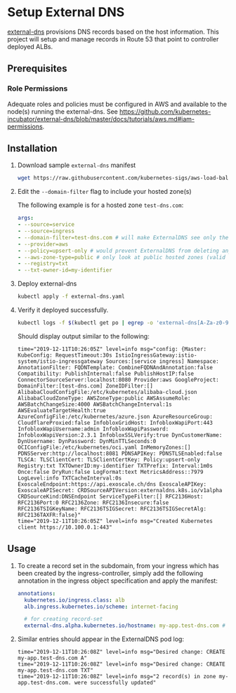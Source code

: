 # Setup External DNS
[external-dns](https://github.com/kubernetes-incubator/external-dns) provisions DNS records based on the host information. This project will setup and manage records in Route 53 that point to controller deployed ALBs.

## Prerequisites
### Role Permissions
Adequate roles and policies must be configured in AWS and available to the node(s) running the external-dns. See https://github.com/kubernetes-incubator/external-dns/blob/master/docs/tutorials/aws.md#iam-permissions.

## Installation
1. Download sample `external-dns` manifest

    ```bash
    wget https://raw.githubusercontent.com/kubernetes-sigs/aws-load-balancer-controller/v2.4.5/docs/examples/external-dns.yaml
    ```

2. Edit the `--domain-filter` flag to include your hosted zone(s)

    The following example is for a hosted zone `test-dns.com`:

    ```yaml
    args:
    - --source=service
    - --source=ingress
    - --domain-filter=test-dns.com # will make ExternalDNS see only the hosted zones matching provided domain, omit to process all available hosted zones
    - --provider=aws
    - --policy=upsert-only # would prevent ExternalDNS from deleting any records, omit to enable full synchronization
    - --aws-zone-type=public # only look at public hosted zones (valid values are public, private or no value for both)
    - --registry=txt
    - --txt-owner-id=my-identifier
    ```

3. Deploy external-dns

    ```bash
    kubectl apply -f external-dns.yaml
    ```

4. Verify it deployed successfully.

    ```bash
    kubectl logs -f $(kubectl get po | egrep -o 'external-dns[A-Za-z0-9-]+')
    ```

    Should display output similar to the following:
    ```
    time="2019-12-11T10:26:05Z" level=info msg="config: {Master: KubeConfig: RequestTimeout:30s IstioIngressGateway:istio-system/istio-ingressgateway Sources:[service ingress] Namespace: AnnotationFilter: FQDNTemplate: CombineFQDNAndAnnotation:false Compatibility: PublishInternal:false PublishHostIP:false ConnectorSourceServer:localhost:8080 Provider:aws GoogleProject: DomainFilter:[test-dns.com] ZoneIDFilter:[] AlibabaCloudConfigFile:/etc/kubernetes/alibaba-cloud.json AlibabaCloudZoneType: AWSZoneType:public AWSAssumeRole: AWSBatchChangeSize:4000 AWSBatchChangeInterval:1s AWSEvaluateTargetHealth:true AzureConfigFile:/etc/kubernetes/azure.json AzureResourceGroup: CloudflareProxied:false InfobloxGridHost: InfobloxWapiPort:443 InfobloxWapiUsername:admin InfobloxWapiPassword: InfobloxWapiVersion:2.3.1 InfobloxSSLVerify:true DynCustomerName: DynUsername: DynPassword: DynMinTTLSeconds:0 OCIConfigFile:/etc/kubernetes/oci.yaml InMemoryZones:[] PDNSServer:http://localhost:8081 PDNSAPIKey: PDNSTLSEnabled:false TLSCA: TLSClientCert: TLSClientCertKey: Policy:upsert-only Registry:txt TXTOwnerID:my-identifier TXTPrefix: Interval:1m0s Once:false DryRun:false LogFormat:text MetricsAddress::7979 LogLevel:info TXTCacheInterval:0s ExoscaleEndpoint:https://api.exoscale.ch/dns ExoscaleAPIKey: ExoscaleAPISecret: CRDSourceAPIVersion:externaldns.k8s.io/v1alpha CRDSourceKind:DNSEndpoint ServiceTypeFilter:[] RFC2136Host: RFC2136Port:0 RFC2136Zone: RFC2136Insecure:false RFC2136TSIGKeyName: RFC2136TSIGSecret: RFC2136TSIGSecretAlg: RFC2136TAXFR:false}"
    time="2019-12-11T10:26:05Z" level=info msg="Created Kubernetes client https://10.100.0.1:443"
    ```

## Usage
1. To create a record set in the subdomain, from your ingress which has been created by the ingress-controller, simply add the following annotation in the ingress object specification and apply the manifest:

    ```yaml
    annotations:
      kubernetes.io/ingress.class: alb
      alb.ingress.kubernetes.io/scheme: internet-facing

      # for creating record-set
      external-dns.alpha.kubernetes.io/hostname: my-app.test-dns.com # give your domain name here
    ```

2. Similar entries should appear in the ExternalDNS pod log:

    ```
    time="2019-12-11T10:26:08Z" level=info msg="Desired change: CREATE my-app.test-dns.com A"
    time="2019-12-11T10:26:08Z" level=info msg="Desired change: CREATE my-app.test-dns.com TXT"
    time="2019-12-11T10:26:08Z" level=info msg="2 record(s) in zone my-app.test-dns.com. were successfully updated"
    ```
